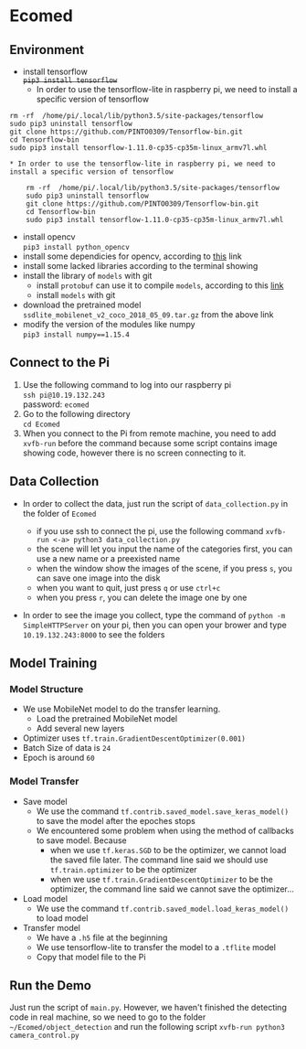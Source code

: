 # Ecomed

## Environment
* install tensorflow  
~~`pip3 install tensorflow`~~
	* In order to use the tensorflow-lite in raspberry pi, we need to install a specific version of tensorflow
```
rm -rf  /home/pi/.local/lib/python3.5/site-packages/tensorflow  
sudo pip3 uninstall tensorflow  
git clone https://github.com/PINTO0309/Tensorflow-bin.git
cd Tensorflow-bin
sudo pip3 install tensorflow-1.11.0-cp35-cp35m-linux_armv7l.whl  
```
	* In order to use the tensorflow-lite in raspberry pi, we need to install a specific version of tensorflow
```
	rm -rf  /home/pi/.local/lib/python3.5/site-packages/tensorflow  
	sudo pip3 uninstall tensorflow  
	git clone https://github.com/PINTO0309/Tensorflow-bin.git
	cd Tensorflow-bin
	sudo pip3 install tensorflow-1.11.0-cp35-cp35m-linux_armv7l.whl  
```
* install opencv  
```pip3 install python_opencv```
* install some dependicies for opencv, according to [this](https://github.com/amymcgovern/pyparrot/issues/34) link 
* install some lacked libraries according to the terminal showing
* install the library of `models` with git
	* install `protobuf` can use it to compile `models`, according to this [link](https://github.com/EdjeElectronics/TensorFlow-Object-Detection-on-the-Raspberry-Pi/blob/master/README.md)
	* install `models` with git
* download the pretrained model `ssdlite_mobilenet_v2_coco_2018_05_09.tar.gz` from the above link
* modify the version of the modules like numpy  
```pip3 install numpy==1.15.4```

## Connect to the Pi
1. Use the following command to log into our raspberry pi  
`ssh pi@10.19.132.243`  
password: `ecomed`
2. Go to the following directory  
```cd Ecomed```
3. When you connect to the Pi from remote machine, you need to add `xvfb-run` before the command because some script contains image showing code, however there is no screen connecting to it.

## Data Collection
* In order to collect the data, just run the script of `data_collection.py` in the folder of `Ecomed`
	* if you use ssh to connect the pi, use the following command
	```xvfb-run <-a> python3 data_collection.py```
	* the scene will let you input the name of the categories first, you can use a new name or a preexisted name
	* when the window show the images of the scene, if you press `s`, you can save one image into the disk
	* when you want to quit, just press `q` or use `ctrl+c`
	* when you press `r`, you can delete the image one by one

* In order to see the image you collect, type the command of
```python -m SimpleHTTPServer``` on your pi, 
then you can open your brower and type `10.19.132.243:8000` to see the folders

## Model Training
### Model Structure
* We use MobileNet model to do the transfer learning. 
	* Load the pretrained MobileNet model
	* Add several new layers
* Optimizer uses `tf.train.GradientDescentOptimizer(0.001)`
* Batch Size of data is `24`
* Epoch is around `60`

### Model Transfer
* Save model 
	* We use the command `tf.contrib.saved_model.save_keras_model()` to save the model after the epoches stops
	* We encountered some problem when using the method of callbacks to save model. Because 
		* when we use `tf.keras.SGD` to be the optimizer, we cannot load the saved file later. The command line said we should use `tf.train.optimizer` to be the optimizer
		* when we use `tf.train.GradientDescentOptimizer` to be the optimizer, the command line said we cannot save the optimizer...
* Load model
	* We use the command `tf.contrib.saved_model.load_keras_model()` to load model
* Transfer model
	* We have a `.h5` file at the beginning
	* We use tensorflow-lite to transfer the model to a `.tflite` model
	* Copy that model file to the Pi

## Run the Demo
Just run the script of `main.py`. However, we haven't finished the detecting code in real machine, so we need to go to the folder `~/Ecomed/object_detection` and run the following script
```xvfb-run python3 camera_control.py```

